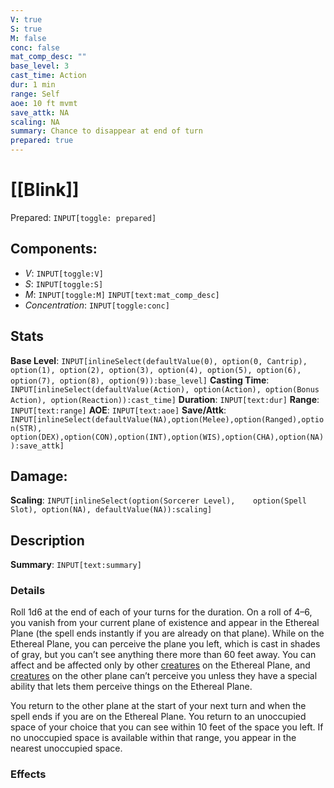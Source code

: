 ```yaml
---
V: true
S: true
M: false
conc: false
mat_comp_desc: ""
base_level: 3
cast_time: Action
dur: 1 min
range: Self
aoe: 10 ft mvmt
save_attk: NA
scaling: NA
summary: Chance to disappear at end of turn
prepared: true
---
```

# [[Blink]]
Prepared: `INPUT[toggle: prepared]`

## **Components**:
 - *V*: `INPUT[toggle:V]`
 - *S*: `INPUT[toggle:S]`
 - *M*: `INPUT[toggle:M]` `INPUT[text:mat_comp_desc]`
- *Concentration*: `INPUT[toggle:conc]`

## **Stats**
**Base Level**: `INPUT[inlineSelect(defaultValue(0), option(0, Cantrip), option(1), option(2), option(3), option(4), option(5), option(6), option(7), option(8), option(9)):base_level]`
**Casting Time**: `INPUT[inlineSelect(defaultValue(Action), option(Action), option(Bonus Action), option(Reaction)):cast_time]`
**Duration**: `INPUT[text:dur]`
**Range**: `INPUT[text:range]`
**AOE**: `INPUT[text:aoe]`
**Save/Attk**:  `INPUT[inlineSelect(defaultValue(NA),option(Melee),option(Ranged),option(STR),	option(DEX),option(CON),option(INT),option(WIS),option(CHA),option(NA)):save_attk]`

## **Damage**:
**Scaling**: `INPUT[inlineSelect(option(Sorcerer Level),	option(Spell Slot), option(NA), defaultValue(NA)):scaling]`


## **Description**

**Summary**: `INPUT[text:summary]`
### Details

Roll 1d6 at the end of each of your turns for the duration. On a roll of 4–6, you vanish from your current plane of existence and appear in the Ethereal Plane (the spell ends instantly if you are already on that plane). While on the Ethereal Plane, you can perceive the plane you left, which is cast in shades of gray, but you can’t see anything there more than 60 feet away. You can affect and be affected only by other [creatures](https://roll20.net/compendium/dnd5e/Rules:Rules%20Definitions?expansion=32231#Creature) on the Ethereal Plane, and [creatures](https://roll20.net/compendium/dnd5e/Rules:Rules%20Definitions?expansion=32231#Creature) on the other plane can’t perceive you unless they have a special ability that lets them perceive things on the Ethereal Plane.  
  
You return to the other plane at the start of your next turn and when the spell ends if you are on the Ethereal Plane. You return to an unoccupied space of your choice that you can see within 10 feet of the space you left. If no unoccupied space is available within that range, you appear in the nearest unoccupied space.
### Effects